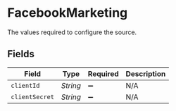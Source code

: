 # FacebookMarketing

The values required to configure the source.


## Fields

| Field              | Type               | Required           | Description        |
| ------------------ | ------------------ | ------------------ | ------------------ |
| `clientId`         | *String*           | :heavy_minus_sign: | N/A                |
| `clientSecret`     | *String*           | :heavy_minus_sign: | N/A                |